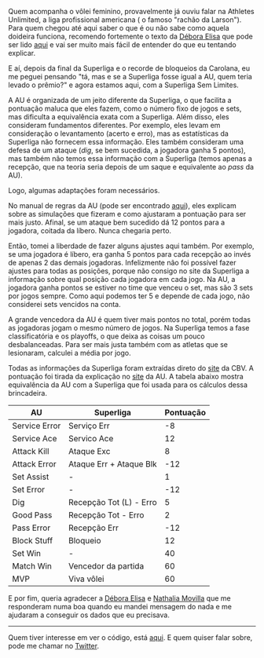 

Quem acompanha o vôlei feminino, provavelmente já ouviu falar na Athletes Unlimited, a liga profissional americana ( o famoso "rachão da Larson"). Para quem chegou até aqui saber o que é ou não sabe como aquela doideira funciona, recomendo fortemente o texto da [Débora Elisa](https://twitter.com/deboraelisa_) que pode ser lido [aqui](https://colunamista.com.br/como-funciona-athletes-unlimited-volleyball/) e vai ser muito mais fácil de entender do que eu tentando explicar.

E aí, depois da final da Superliga e o recorde de bloqueios da Carolana, eu me peguei pensando "tá, mas e se a Superliga fosse igual a AU, quem teria levado o prêmio?" e agora estamos aqui, com a Superliga Sem Limites.

A AU é organizada de um jeito diferente da Superliga, o que facilita a pontuação maluca que eles fazem, como o número fixo de jogos e sets, mas dificulta a equivalência exata com a Superliga. Além disso, eles consideram fundamentos diferentes. Por exemplo, eles levam em consideração o levantamento (acerto e erro), mas as estatísticas da Superliga não fornecem essa informação. Eles também consideram uma defesa de um ataque (*dig*, se bem sucedida, a jogadora ganha 5 pontos), mas também não temos essa informação com a Superliga (temos apenas a recepção, que na teoria seria depois de um saque e equivalente ao *pass* da AU). 

Logo, algumas adaptações foram necessários.

No manual de regras da AU (pode ser encontrado [aqui](https://auprosports.com/wp-content/uploads/2021/02/Athletes-Unlimited-Volleyball-Scoring-Sytstem-2.16.21.pdf)), eles explicam sobre as simulações que fizeram e como ajustaram a pontuação para ser mais justo. Afinal, se um ataque bem sucedido dá 12 pontos para a jogadora, coitada da líbero. Nunca chegaria perto. 

Então, tomei a liberdade de fazer alguns ajustes aqui também. Por exemplo, se uma jogadora é líbero, era ganha 5 pontos para cada recepção ao invés de apenas 2 das demais jogadoras. Infelizmente não foi possível fazer ajustes para todas as posições, porque não consigo no site da Superliga a informação sobre qual posição cada jogadora em cada jogo. Na AU, a jogadora ganha pontos se estiver no time que venceu o set, mas são 3 sets por jogos sempre. Como aqui podemos ter 5 e depende de cada jogo, não considerei sets vencidos na conta. 

A grande vencedora da AU é quem tiver mais pontos no total, porém todas as jogadoras jogam o mesmo número de jogos. Na Superliga temos a fase classificatória e os playoffs, o que deixa as coisas um pouco desbalanceadas. Para ser mais justa também com as atletas que se lesionaram, calculei a média por jogo.

Todas as informações da Superliga foram extraídas direto do [site](https://superliga.cbv.com.br/tabela-de-jogos-feminino?formato=rodada) da CBV. A pontuação foi tirada da explicação no [site](https://auprosports.com/volleyball/how-we-play-volleyball/) da AU. A tabela abaixo mostra equivalência da AU com a Superliga que foi usada para os cálculos dessa brincadeira.
<center>

| AU               | Superliga                | Pontuação     |
|------------------|--------------------------|---------------|
| Service Error    | Serviço Err              | -8            |
| Service Ace      | Servico Ace              | 12            |
| Attack Kill      | Ataque Exc               | 8             |
| Attack Error     | Ataque Err + Ataque Blk  | -12           |
| Set Assist       |-                         | 1             |
| Set Error        |-                         | -12           |
| Dig              | Recepção Tot (L) - Erro  | 5             |
| Good Pass        | Recepção Tot - Erro      | 2             |
| Pass Error       | Recepção Err             | -12           |
| Block Stuff      | Bloqueio                 | 12            |
| Set Win          | -                        | 40            |
| Match Win        | Vencedor da partida      | 60            |
| MVP              | Viva vôlei               | 60            |

</center>


E por fim, queria agradecer a [Débora Elisa](https://twitter.com/deboraelisa_)  e [Nathalia Movilla](https://twitter.com/nathmovilla) que me responderam numa boa quando eu mandei mensagem do nada e me ajudaram a conseguir os dados que eu precisava.


----
Quem tiver interesse em ver o código, está [aqui](https://github.com/smnlgn/superligasemlimites). E quem quiser falar sobre, pode me chamar no [Twitter](https://twitter.com/mynlugon).







